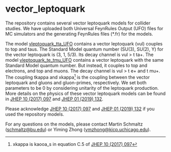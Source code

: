 # vector_leptoquark

The repository contains several vector leptoquark models for collider studies. We have uploaded both Universal FeynRules Output (UFO) files for MC simulators and the generating FeynRules files (\*.fr) for the models. 

The model [vleptoquark_tta_UFO](./vleptoquark_tta_UFO) contains a vector leptoquark (vul) couples to top and taus. The Standard Model quantum number (SU(3), SU(2), Y) for the vector leptoquark is (3, 1, 5/3). Its decay channel is vul > t ta+. The model [vleptoquark_te_tmu_UFO](./vleptoquark_te_tmu_UFO) contains a vector leptoquark with the same Standard Model quantum number. But instead, it couples to top and electrons, and top and muons. The decay channel is vul > t e+ and t mu+. 
The coupling tkappa and xkappa[^1] is the coupling between the vector leptoquark and gluons and gluon-primes, respectively. We set both parameters to be 0 by considering unitarity of the leptoquark production. More details on the physics of these vector leptoquark models can be found in [JHEP 10 (2017) 097](https://link.springer.com/article/10.1007/JHEP10(2017)097) and [JHEP 01 (2019) 132](https://link.springer.com/article/10.1007%2FJHEP01%282019%29132).

Please acknowledge [JHEP 10 (2017) 097](https://link.springer.com/article/10.1007/JHEP10(2017)097) and [JHEP 01 (2019) 132](https://link.springer.com/article/10.1007%2FJHEP01%282019%29132) if you used the repository models.

For any questions on the models, please contact Martin Schmaltz (schmaltz@bu.edu) or Yiming Zhong (ymzhong@kicp.uchicago.edu).

[^1]: xkappa is kaooa_s in equation C.5 of [JHEP 10 (2017) 097](https://link.springer.com/article/10.1007/JHEP10(2017)097)
